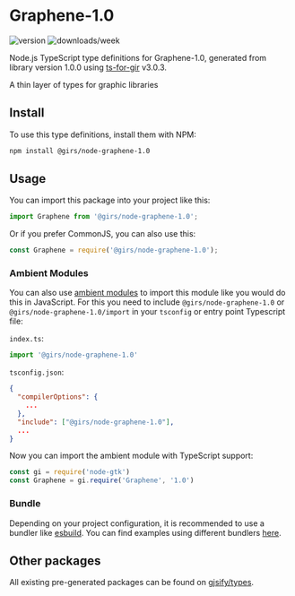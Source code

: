 
# Graphene-1.0

![version](https://img.shields.io/npm/v/@girs/node-graphene-1.0)
![downloads/week](https://img.shields.io/npm/dw/@girs/node-graphene-1.0)


Node.js TypeScript type definitions for Graphene-1.0, generated from library version 1.0.0 using [ts-for-gir](https://github.com/gjsify/ts-for-gir) v3.0.3.

A thin layer of types for graphic libraries

## Install

To use this type definitions, install them with NPM:
```bash
npm install @girs/node-graphene-1.0
```

## Usage

You can import this package into your project like this:
```ts
import Graphene from '@girs/node-graphene-1.0';
```

Or if you prefer CommonJS, you can also use this:
```ts
const Graphene = require('@girs/node-graphene-1.0');
```

### Ambient Modules

You can also use [ambient modules](https://github.com/gjsify/ts-for-gir/tree/main/packages/cli#ambient-modules) to import this module like you would do this in JavaScript.
For this you need to include `@girs/node-graphene-1.0` or `@girs/node-graphene-1.0/import` in your `tsconfig` or entry point Typescript file:

`index.ts`:
```ts
import '@girs/node-graphene-1.0'
```

`tsconfig.json`:
```json
{
  "compilerOptions": {
    ...
  },
  "include": ["@girs/node-graphene-1.0"],
  ...
}
```

Now you can import the ambient module with TypeScript support: 

```ts
const gi = require('node-gtk')
const Graphene = gi.require('Graphene', '1.0')
```


### Bundle

Depending on your project configuration, it is recommended to use a bundler like [esbuild](https://esbuild.github.io/). You can find examples using different bundlers [here](https://github.com/gjsify/ts-for-gir/tree/main/examples).

## Other packages

All existing pre-generated packages can be found on [gjsify/types](https://github.com/gjsify/types).

